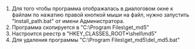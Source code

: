 1. Для того чтобы программа отображалась в диалоговом окне к файлам по нажатию правой кнопкой мыши на файл, нужно запустить "Install_path.bat" от имени Администратора.
2. Программа скопируется в "C:\Program Files\get_md5" 
3. Настроится реестр в "HKEY_CLASSES_ROOT\*\shell\md5" 
4. Для удаления программы "C:\Program Files\get_md5\del_md5.bat"